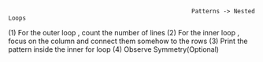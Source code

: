                                                         Patterns -> Nested Loops

(1) For the outer loop , count the number of lines 
(2) For the inner loop , focus on the column and connect them somehow to the rows
(3) Print the pattern inside the inner for loop
(4) Observe Symmetry(Optional)
